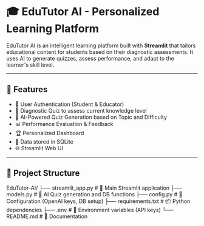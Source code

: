 # 🎓 EduTutor AI - Personalized Learning Platform

EduTutor AI is an intelligent learning platform built with **Streamlit** that tailors educational content for students based on their diagnostic assessments. It uses AI to generate quizzes, assess performance, and adapt to the learner's skill level.

---

## 🌟 Features

- 🔐 User Authentication (Student & Educator)
- 🧠 Diagnostic Quiz to assess current knowledge level
- 🧪 AI-Powered Quiz Generation based on Topic and Difficulty
- 📊 Performance Evaluation & Feedback
- 🏆 Personalized Dashboard
- 💾 Data stored in SQLite
- 🌐 Streamlit Web UI

---

## 📁 Project Structure
EduTutor-AI/
├── streamlit_app.py # 🎯 Main Streamlit application
├── models.py # 🧠 AI Quiz generation and DB functions
├── config.py # 🔐 Configuration (OpenAI keys, DB setup)
├── requirements.txt # 📦 Python dependencies
├── .env # 🔑 Environment variables (API keys)
└── README.md # 📘 Documentation
